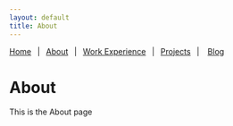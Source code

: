```yaml
---
layout: default
title: About
---
```


[Home](./index.md)&ensp;
|&ensp;
[About](./about.md)&ensp;
|&ensp;
[Work Experience](./work-experience.md)&ensp;
|&ensp;
[Projects](./projects.md)&ensp;
| &ensp;
[Blog](./blog.html)

# About
This is the About page
